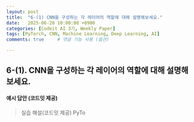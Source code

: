 ```yaml
---
layout: post
title:  "6-(1) CNN을 구성하는 각 레이어의 역할에 대해 설명해보세요."
date:   2025-06-20 10:00:00 +0900
categories: [Codeit AI 3기, Weekly Paper]
tags: [PyTorch, CNN, Machine Learning, Deep Learning, AI]
comments: true     # 댓글 기능 사용 (옵션)

---
```



## 6-(1). CNN을 구성하는 각 레이어의 역할에 대해 설명해보세요.


#### 예시 답안 (코드잇 제공)

> 실습 해설(코드잇 제공)
PyTo